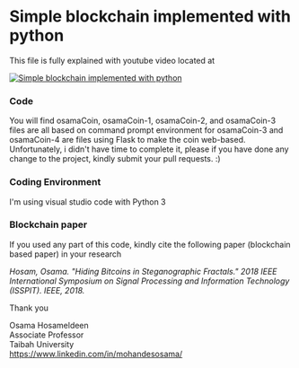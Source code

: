 # Simple blockchain implemented with python
This file is fully explained with youtube video located at 

[![Simple blockchain implemented with python](https://img.youtube.com/vi/IyyxpkEM9Lk/0.jpg)](https://www.youtube.com/watch?v=IyyxpkEM9Lk)

### Code
You will find osamaCoin, osamaCoin-1, osamaCoin-2, and osamaCoin-3 files are all based on command prompt environment
for osamaCoin-3 and osamaCoin-4 are files using Flask to make the coin web-based. Unfortunately, i didn't have time to complete it, please if you have done any change to the project, kindly submit your pull requests. :)

### Coding Environment
I'm using visual studio code with Python 3

### Blockchain paper 
If you used any part of this code, kindly cite the following paper (blockchain based paper) in your research

*Hosam, Osama. "Hiding Bitcoins in Steganographic Fractals." 2018 IEEE International Symposium on Signal Processing and Information Technology (ISSPIT). IEEE, 2018.*
  


Thank you

Osama Hosameldeen  
Associate Professor  
Taibah University  
https://www.linkedin.com/in/mohandesosama/
